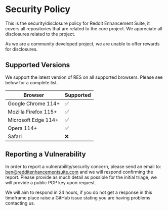 # Security Policy

This is the security/disclosure policy for Reddit Enhancement Suite, it covers all repositories that are related to the core project. We appreciate all disclosures related to the project.

As we are a community developed project, we are unable to offer rewards for disclosures.

## Supported Versions

We support the latest version of RES on all supported browsers. Please see below for a complete list.

| Browser | Supported          |
| ------- | ------------------ |
| Google Chrome 114+  | :white_check_mark: |
| Mozilla Firefox 115+  | :white_check_mark:                |
| Microsoft Edge 114+ | :white_check_mark:                |
| Opera 114+ | :white_check_mark:                |
| Safari  | :x:                |


## Reporting a Vulnerability

In order to report a vulnerability/security concern, please send an email to: ben@redditenhancementsuite.com and we will respond confirming the report. Please provide as much detail as possible for the initial triage, we will provide a public PGP key upon request.

We will aim to respond in 24 hours, if you do not get a response in this timeframe place raise a GitHub issue stating you are having problems contacting us.
